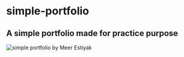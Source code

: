 # simple-portfolio
## A simple portfolio made for practice purpose
![simple portfolio by Meer Estiyak](https://ibb.co/ZdWSm2P 'Simple portfolio site by Meer Estiyak')
